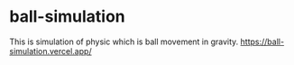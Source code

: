 # ball-simulation
This is simulation of physic which is ball movement in gravity.
https://ball-simulation.vercel.app/
